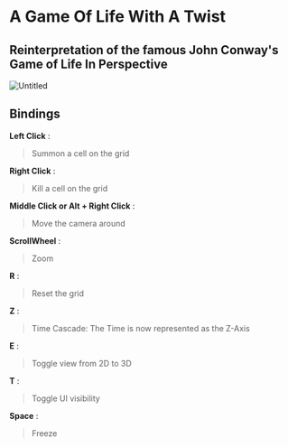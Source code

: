 # A Game Of Life With A Twist

## Reinterpretation of the famous John Conway's Game of Life In Perspective

![Untitled](https://github.com/NoeBrt/Game-Of-Life-3D/assets/94910317/3752d0c9-c1a4-421e-a076-b108d0435597)

## Bindings

**Left Click** : 
<BLOCKQUOTE>Summon a cell on the grid</BLOCKQUOTE>

**Right Click** : 
<BLOCKQUOTE>Kill a cell on the grid</BLOCKQUOTE>

**Middle Click or Alt + Right Click** : 
<BLOCKQUOTE>Move the camera around</BLOCKQUOTE>

**ScrollWheel** : 
<BLOCKQUOTE>Zoom</BLOCKQUOTE>

**R** : 
<BLOCKQUOTE>Reset the grid</BLOCKQUOTE>

**Z** : 
<BLOCKQUOTE>Time Cascade: The Time is now represented as the Z-Axis</BLOCKQUOTE>

**E** : 
<BLOCKQUOTE>Toggle view from 2D to 3D</BLOCKQUOTE>

**T** :  
<BLOCKQUOTE>Toggle UI visibility</BLOCKQUOTE>

**Space** : 
<BLOCKQUOTE>Freeze</BLOCKQUOTE>
